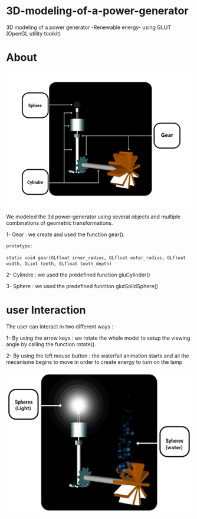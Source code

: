 # 3D-modeling-of-a-power-generator

3D modeling of a power generator -Renewable energy- using GLUT (OpenGL utility toolkit)

# About
![alt text](https://github.com/CHEREF-Mehdi/3D-modeling-of-a-power-generator/blob/master/ImageReadMe/1.png)

We modeled the 3d power-generator using several objects and multiple combinations of geometric transformations.

1- Gear : we create and used the function gear().

	prototype:
  
	static void gear(GLfloat inner_radius, GLfloat outer_radius, GLfloat width, GLint teeth, GLfloat tooth_depth)
  
2- Cylindre : we used the predefined function gluCylinder()

3- Sphere : we used the predefined function glutSolidSphere()

# user Interaction

The user can interact in two different ways :
 
1- By using the arrow keys : we rotate the whole model to setup the viewing angle by calling the function rotate().

2- By using the left mouse button : the waterfall animation starts and all the mecanisme begins to move in order to create energy to turn on the lamp 

![alt text](https://github.com/CHEREF-Mehdi/3D-modeling-of-a-power-generator/blob/master/ImageReadMe/2.png)
